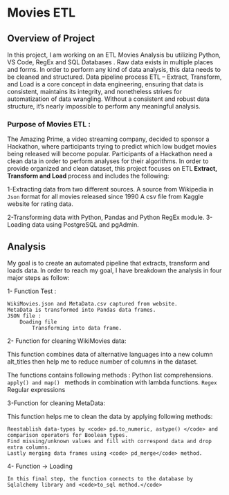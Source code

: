 # Movies ETL

## Overview of Project

In this project, I am working on an ETL Movies Analysis bu utilizing Python, VS Code, RegEx and SQL Databases .
Raw data exists in multiple places and forms. In order to perform any kind of data analysis, this data needs to be cleaned and structured. Data pipeline process ETL – Extract, Transform, and Load is a core concept in data engineering, ensuring that data is consistent, maintains its integrity, and nonetheless strives for automatization of data wrangling. Without a consistent and robust data structure, it’s nearly impossible to perform any meaningful analysis.

### Purpose of Movies ETL :

The Amazing Prime, a video streaming company, decided to sponsor a Hackathon, where participants trying to predict which low budget movies being released will become popular. Participants of a Hackathon need a clean data in order to perform analyses for their algorithms. In order to provide organized and clean dataset, this project focuses on ETL<b> Extract, Transform and Load </b> process and includes the following:

1-Extracting data from two different sources.
    A source from Wikipedia in <code>Json</code> format for all movies released since 1990
    A csv file  from Kaggle website for rating data.

2-Transforming data with Python, Pandas and Python RegEx module.
3-Loading data using PostgreSQL and pgAdmin.

## Analysis

My goal is to create an automated pipeline that extracts, transform and loads data. In order to reach my goal, I have breakdown the analysis in four major steps as follow:

1- Function Test :

    WikiMovies.json and MetaData.csv captured from website.
    MetaData is transformed into Pandas data frames.
    JSON file :
        Doading file 
            Transforming into data frame.

2- Function for cleaning WikiMovies data:

This function combines data of alternative languages into a new column alt_titles then help me to reduce number of columns in the dataset. 

The functions contains following methods :
    Python list comprehensions.
    <code>apply() and map() </code> methods in combination with lambda functions.
    <code>Regex</code> Regular expressions

3-Function for cleaning MetaData:

This function helps me to clean the data by applying following methods:

    Reestablish data-types by <code> pd.to_numeric, astype() </code> and  comparison operators for Boolean types.
    Find missing/unknown values and fill with correspond data and drop extra columns.
    Lastly merging data frames using <code> pd_merge</code> method.

4- Function -> Loading 
    
    In this final step, the function connects to the database by Sqlalchemy library and <code>to_sql method.</code>

